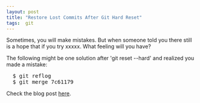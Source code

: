```yaml
---
layout: post
title: "Restore Lost Commits After Git Hard Reset"
tags:  git
---
```


Sometimes, you will make mistakes. But when someone told you there still is a hope that if you try xxxxx. What feeling will you have?

The following might be one solution after 'git reset --hard' and realized you made a mistake:

<pre>
  $ git reflog
  $ git merge 7c61179
</pre>

Check the blog post <a href='http://gitready.com/advanced/2009/01/17/restoring-lost-commits.html'>here</a>.